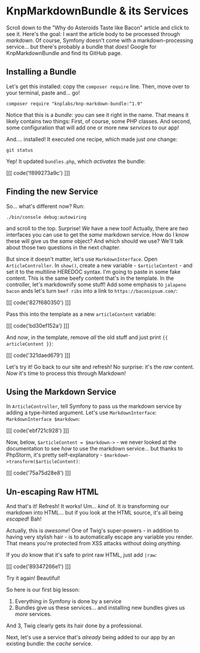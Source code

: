 # KnpMarkdownBundle & its Services

Scroll down to the "Why do Asteroids Taste like Bacon" article and click to see it.
Here's the goal: I want the article body to be processed through *markdown*. Of course,
Symfony doesn't come with a markdown-processing service... but there's probably a
bundle that *does*! Google for KnpMarkdownBundle and find its GitHub page.

## Installing a Bundle

Let's get this installed: copy the `composer require` line. Then, move over to your
terminal, paste and... go!

```terminal-silent
composer require "knplabs/knp-markdown-bundle:^1.9"
```

Notice that this is a *bundle*: you can see it right in the name. That means it
likely contains two things: First, of course, some PHP classes. And second, some
configuration that will add one or more new *services* to our app!

And.... installed! It executed one recipe, which made just *one* change:

```terminal-silent
git status
```

Yep! It updated `bundles.php`, which *activates* the bundle:

[[[ code('f899273a9c') ]]]

## Finding the new Service

So... what's different now? Run:

```terminal
./bin/console debug:autowiring
```

and scroll to the top. Surprise! *We* have a new tool! Actually, there are *two*
interfaces you can use to get the *same* markdown service. How do I know these will
give us the *same* object? And which should we use? We'll talk about those two questions
in the next chapter.

But since it doesn't matter, let's use `MarkdownInterface`. Open `ArticleController`.
In `show()`, create a new variable - `$articleContent` - and set it to the multiline
HEREDOC syntax. I'm going to paste in some fake content. This is the same beefy
content that's in the template. In the controller, let's markdownify some stuff!
Add some emphasis to `jalapeno bacon` ands let's turn `beef ribs` into a link to
`https://baconipsum.com/`:

[[[ code('827f680350') ]]]

Pass this into the template as a new `articleContent` variable:

[[[ code('bd30ef152a') ]]]

And *now*, in the template, remove *all* the old stuff and just print `{{ articleContent }}`:

[[[ code('321daed679') ]]]

Let's try it! Go back to our site and refresh! No surprise: it's the *raw* content.
*Now* it's time to process this through Markdown!

## Using the Markdown Service

In `ArticleController`, tell Symfony to pass us the markdown service by adding
a type-hinted argument. Let's use `MarkdownInterface`: `MarkdownInterface $markdown`:

[[[ code('ebf721c928') ]]]

Now, below, `$articleContent = $markdown->` - we never looked at the documentation
to see *how* to use the markdown service... but thanks to PhpStorm, it's pretty
self-explanatory - `$markdown->transform($articleContent)`:

[[[ code('75a75d28e8') ]]]

## Un-escaping Raw HTML

And that's it! Refresh! It works! Um... *kind* of. It *is* transforming our markdown
into HTML... but if you look at the HTML source, it's all being *escaped*! Bah!

Actually, this is *awesome*! One of Twig's super-powers - in addition to having very
stylish hair - is to automatically escape any variable you render. That means
you're protected from XSS attacks without doing *anything*.

If you *do* know that it's safe to print raw HTML, just add `|raw`:

[[[ code('89347266e1') ]]]

Try it again! Beautiful!

So here is our first big lesson:

1. Everything in Symfony is done by a service
2. Bundles give us these services... and installing new bundles gives us *more* services.

And 3, Twig clearly gets its hair done by a professional.

Next, let's use a service that's *already* being added to our app by an existing
bundle: the *cache* service.
